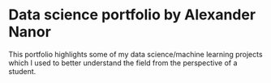 # Data science portfolio by Alexander Nanor
This portfolio highlights some of my data science/machine learning projects which I used to better understand the field from the perspective of a student. 
